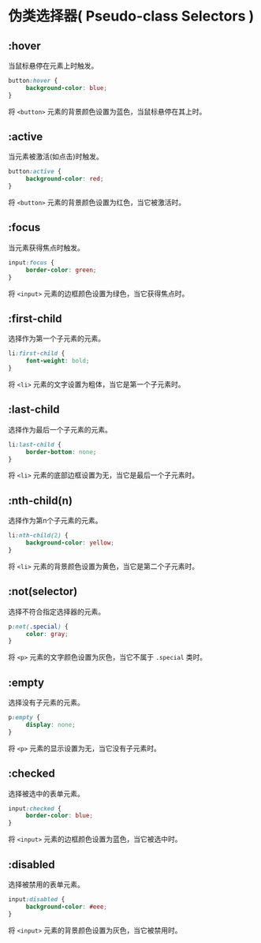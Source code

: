 # 伪类选择器( Pseudo-class Selectors )
## :hover 
当鼠标悬停在元素上时触发。
```css
button:hover {
     background-color: blue;
}
```
将 `<button>` 元素的背景颜色设置为蓝色，当鼠标悬停在其上时。

## :active 
当元素被激活(如点击)时触发。
```css
button:active {
     background-color: red;
}
```
将 `<button>` 元素的背景颜色设置为红色，当它被激活时。
## :focus 
当元素获得焦点时触发。
```css 
input:focus {
     border-color: green;
}
```
将 `<input>` 元素的边框颜色设置为绿色，当它获得焦点时。

## :first-child 
选择作为第一个子元素的元素。
```css
li:first-child {
     font-weight: bold;
}
```
将 `<li>` 元素的文字设置为粗体，当它是第一个子元素时。

## :last-child 
选择作为最后一个子元素的元素。
```css
li:last-child {
     border-bottom: none;
}
```
将 `<li>` 元素的底部边框设置为无，当它是最后一个子元素时。
## :nth-child(n) 
选择作为第n个子元素的元素。
```css
li:nth-child(2) {
     background-color: yellow;
}
```
将 `<li>` 元素的背景颜色设置为黄色，当它是第二个子元素时。
## :not(selector) 
选择不符合指定选择器的元素。
```css
p:not(.special) {
     color: gray;
}
```
将 `<p>` 元素的文字颜色设置为灰色，当它不属于 `.special` 类时。
## :empty 
选择没有子元素的元素。
```css
p:empty {
     display: none;
}
```
将 `<p>` 元素的显示设置为无，当它没有子元素时。
## :checked 
选择被选中的表单元素。
```css
input:checked {
     border-color: blue;
}
```
将 `<input>` 元素的边框颜色设置为蓝色，当它被选中时。
## :disabled 
选择被禁用的表单元素。
```css
input:disabled {
     background-color: #eee;
}
```
将 `<input>` 元素的背景颜色设置为灰色，当它被禁用时。
